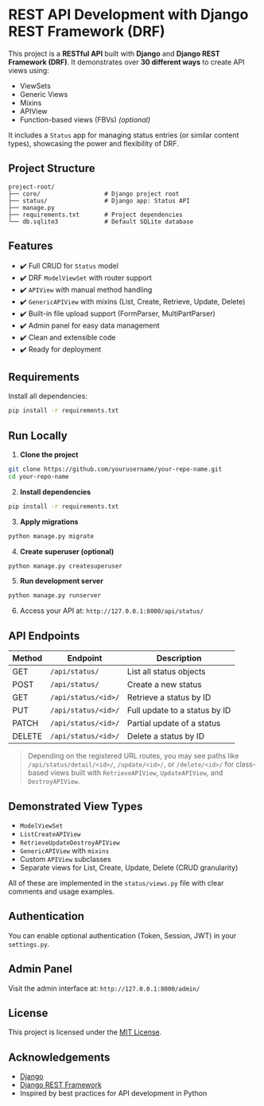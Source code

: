 # REST API Development with Django REST Framework (DRF)

This project is a **RESTful API** built with **Django** and **Django REST Framework (DRF)**. It demonstrates over **30 different ways** to create API views using:

* ViewSets
* Generic Views
* Mixins
* APIView
* Function-based views (FBVs) *(optional)*

It includes a `Status` app for managing status entries (or similar content types), showcasing the power and flexibility of DRF.


## Project Structure

```
project-root/
├── core/                  # Django project root
├── status/                # Django app: Status API
├── manage.py
├── requirements.txt       # Project dependencies
└── db.sqlite3             # Default SQLite database
```


## Features

* ✔️ Full CRUD for `Status` model
* ✔️ DRF `ModelViewSet` with router support
* ✔️ `APIView` with manual method handling
* ✔️ `GenericAPIView` with mixins (List, Create, Retrieve, Update, Delete)
* ✔️ Built-in file upload support (FormParser, MultiPartParser)
* ✔️ Admin panel for easy data management
* ✔️ Clean and extensible code
* ✔️ Ready for deployment


## Requirements

Install all dependencies:

```bash
pip install -r requirements.txt
```

## Run Locally

1. **Clone the project**

```bash
git clone https://github.com/yourusername/your-repo-name.git
cd your-repo-name
```

2. **Install dependencies**

```bash
pip install -r requirements.txt
```

3. **Apply migrations**

```bash
python manage.py migrate
```

4. **Create superuser (optional)**

```bash
python manage.py createsuperuser
```

5. **Run development server**

```bash
python manage.py runserver
```

6. Access your API at: `http://127.0.0.1:8000/api/status/`


## API Endpoints

| Method | Endpoint            | Description                   |
| ------ | ------------------- | ----------------------------- |
| GET    | `/api/status/`      | List all status objects       |
| POST   | `/api/status/`      | Create a new status           |
| GET    | `/api/status/<id>/` | Retrieve a status by ID       |
| PUT    | `/api/status/<id>/` | Full update to a status by ID |
| PATCH  | `/api/status/<id>/` | Partial update of a status    |
| DELETE | `/api/status/<id>/` | Delete a status by ID         |

> Depending on the registered URL routes, you may see paths like `/api/status/detail/<id>/`, `/update/<id>/`, or `/delete/<id>/` for class-based views built with `RetrieveAPIView`, `UpdateAPIView`, and `DestroyAPIView`.


## Demonstrated View Types

* `ModelViewSet`
* `ListCreateAPIView`
* `RetrieveUpdateDestroyAPIView`
* `GenericAPIView` with `mixins`
* Custom `APIView` subclasses
* Separate views for List, Create, Update, Delete (CRUD granularity)

All of these are implemented in the `status/views.py` file with clear comments and usage examples.


## Authentication

You can enable optional authentication (Token, Session, JWT) in your `settings.py`.


## Admin Panel

Visit the admin interface at:
`http://127.0.0.1:8000/admin/`



## License

This project is licensed under the [MIT License](LICENSE).


## Acknowledgements

* [Django](https://www.djangoproject.com/)
* [Django REST Framework](https://www.django-rest-framework.org/)
* Inspired by best practices for API development in Python


